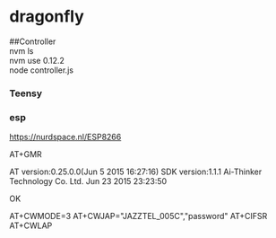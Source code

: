 # dragonfly

##Controller  
nvm ls  
nvm use 0.12.2  
node controller.js  

### Teensy 

### esp
https://nurdspace.nl/ESP8266

AT+GMR

AT version:0.25.0.0(Jun  5 2015 16:27:16)
SDK version:1.1.1
Ai-Thinker Technology Co. Ltd.
Jun 23 2015 23:23:50

OK

AT+CWMODE=3
AT+CWJAP="JAZZTEL_005C","password" 
AT+CIFSR
AT+CWLAP



